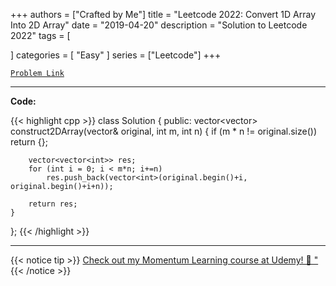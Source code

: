 
+++
authors = ["Crafted by Me"]
title = "Leetcode 2022: Convert 1D Array Into 2D Array"
date = "2019-04-20"
description = "Solution to Leetcode 2022"
tags = [
    
]
categories = [
    "Easy"
]
series = ["Leetcode"]
+++



[`Problem Link`](https://leetcode.com/problems/convert-1d-array-into-2d-array/description/)

---

**Code:**

{{< highlight cpp >}}
class Solution {
public:
    vector<vector<int>> construct2DArray(vector<int>& original, int m, int n) {
        if (m * n != original.size()) return {};
        
        vector<vector<int>> res;
        for (int i = 0; i < m*n; i+=n)
            res.push_back(vector<int>(original.begin()+i, original.begin()+i+n));
            
        return res;
    }
};
{{< /highlight >}}



---



{{< notice tip >}}
[Check out my Momentum Learning course at Udemy! 🚀 "](https://www.udemy.com/course/blind-75-the-data-structures-and-algorithms-essentials/)
{{< /notice >}}

